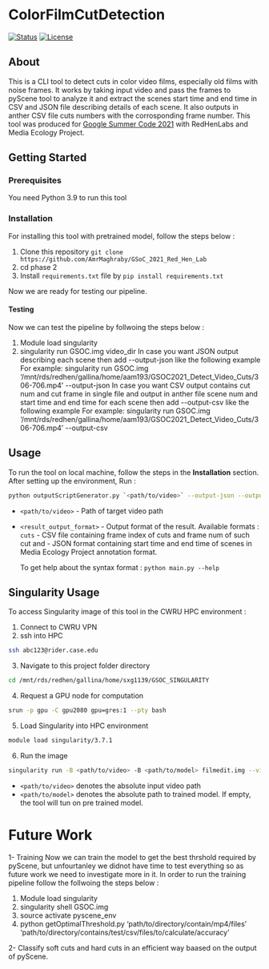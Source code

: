 # ColorFilmCutDetection
[![Status](https://img.shields.io/badge/status-active-success.svg)]() 
[![License](https://img.shields.io/badge/license-MIT-blue.svg)](/LICENSE)

## About
This is a CLI tool to detect cuts in color video films, especially old films with noise frames.
It works by taking input video and pass the frames to pyScene tool to analyze it and extract the scenes start time and end time in CSV and JSON file describing details of each scene.
It also outputs in anther CSV file cuts numbers with the corrosponding frame number. This tool was produced for [Google Summer Code 2021](https://amrmaghraby.github.io/MyJourneyGS0C2021/) with RedHenLabs and Media Ecology Project. 

## Getting Started


### Prerequisites
You need Python 3.9 to run this tool

### Installation
For installing this tool with pretrained model, follow the steps below :
1. Clone this repository `git clone https://github.com/AmrMaghraby/GSoC_2021_Red_Hen_Lab`
2. cd phase 2 
3. Install `requirements.txt` file by `pip install requirements.txt`

Now we are ready for testing our pipeline.

#### Testing
Now we can test the pipeline by follwoing the steps below :

1. Module load singularity
2. singularity run GSOC.img video_dir
   In case you want JSON output describing each scene then add --output-json like the following example 
   For example: singularity run GSOC.img ‘/mnt/rds/redhen/gallina/home/aam193/GSOC2021_Detect_Video_Cuts/306-706.mp4’ --output-json
   In case you want CSV output contains cut num and cut frame in single file and output in anther file scene num and start time and end time for each scene 
   then add --output-csv like the following example 
   For example: singularity run GSOC.img ‘/mnt/rds/redhen/gallina/home/aam193/GSOC2021_Detect_Video_Cuts/306-706.mp4’ --output-csv

## Usage

To run the tool on local machine, follow the steps in the **Installation** section.
After setting up the environment, Run :
```bash
python outputScriptGenerator.py `<path/to/video>` --output-json --output-csv
```
- `<path/to/video>` - Path of target video path
- `<result_output_format>` - Output format of the result. Available formats : `cuts` - CSV file containing frame index of cuts and frame num of such cut and - JSON format containing start time and end time of scenes in Media Ecology Project annotation format.

  To get help about the syntax format : `python main.py --help`
  
## Singularity Usage
To access Singularity image of this tool in the CWRU HPC environment :
1. Connect to CWRU VPN
2. ssh into HPC
```bash
ssh abc123@rider.case.edu
```
3. Navigate to this project folder directory
```bash
cd /mnt/rds/redhen/gallina/home/sxg1139/GSOC_SINGULARITY
```
4. Request a GPU node for computation
```bash
srun -p gpu -C gpu2080 gpu=gres:1 --pty bash
```
5. Load Singularity into HPC environment
```bash
module load singularity/3.7.1
```
6. Run the image
```bash
singularity run -B <path/to/video> -B <path/to/model> filmedit.img --vidpath <path/to/video> --modpath <path/to/model> 
```
- `<path/to/video>` denotes the absolute input video path
- `<path/to/model>` denotes the absolute path to trained model. If empty, the tool will tun on pre trained model.

# Future Work

1- Training
Now we can train the model to get the best thrshold required by pyScene, but unfourtanley we didnot have time to test everything so as future work we need to investigate more in it. In order to run the training pipeline follow the follwoing the steps below :

1. Module load singularity
2. singularity shell GSOC.img
3. source activate pyscene_env
4. python getOptimalThreshold.py ‘path/to/directory/contain/mp4/files’ ‘path/to/directory/contains/test/csv/files/to/calculate/accuracy’

2- Classify soft cuts and hard cuts in an efficient way baased on the output of pyScene.
